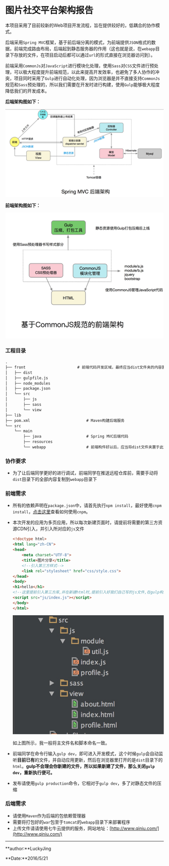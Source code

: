 # 图片社交平台架构报告

本项目采用了目前较新的Web项目开发流程，旨在提供较好的，低耦合的协作模式。

后端采用`Spring MVC`框架，基于前后端分离的模式，为前端提供`JSON`格式的数据，前端完成路由布局，后端起到静态服务器的作用（这也就是说，在`webapp`目录下存放的文件，在项目启动后都可以通过`url`的形式直接在浏览器访问到）。

前端采用`CommonJs`对`JavaScript`进行模块化处理，使用`Sass`对`CSS`文件进行预处理，可以极大程度提升前端规范，以此来提高开发效率，也避免了多人协作的冲突，项目同时采用了`Gulp`进行自动化处理，因为浏览器是并不直接支持`CommonJs`规范和`Sass`预处理的，所以我们需要在开发时进行构建，使用`Gulp`能够极大程度降低我们的开发成本。

**后端架构图如下：**

![](https://github.com/xdSEwebE/img_sociality/raw/master/screenshots/backend.jpg)

**前端架构图如下：**

![](https://github.com/xdSEwebE/img_sociality/raw/master/screenshots/frontend.jpg)

### 工程目录

```txt
.
├── front                       # 前端代码开发区域，最终应当dist文件夹的内容置于src/webapp下
│   ├── dist
│   ├── gulpfile.js
│   ├── node_modules
│   ├── package.json
│   └── src
│       ├── js
│       ├── sass
│       └── view
├── lib
├── pom.xml                         # Maven构建后端服务
└── src
    └── main
        ├── java                    # Spring MVC后端代码
        ├── resources
        └── webapp                  # 前端构件好以后，应当将dist文件夹置于此文件夹根目录下
```

### 协作要求

- 为了让后端同学更好的进行调试，前端同学在推送远程仓库前，需要手动将`dist`目录下的全部内容复制到`webapp`目录下

### 前端需求
- 所有的依赖声明在`package.json`中，请首先执行`npm install`，最好使用`cnpm install`，[点击这里](http://npm.taobao.org/)查看如何使用`cnpm`。
- 本次开发的应用为多页应用，所以每次新建页面时，请提前将需要的第三方资源CDN引入，并引入所对应的`js`文件
    ```html
    <!doctype html>
    <html lang="zh-CN">
    <head>
        <meta charset="UTF-8">
        <title>图片分享</title>
        <!--引入第三方样式-->
        <link rel="stylesheet" href="css/style.css">
    </head>
    <body>
    <h1>hello</h1>
    <!--这里提前引入第三方库,并在新建html时,提前引入好我们自己写的js文件,在gulp构建完毕后即可访问-->
    <script src="js/index.js"></script>
    </body>
    </html>
    ```
    ![](https://github.com/xdSEwebE/img_sociality/raw/master/screenshots/htmlDemo.jpg)
    
    如上图所示，我一般将主文件名和脚本命名一致。
    
- 前端同学在命令行输入`gulp dev`，即可进入开发模式，这个时候`gulp`会自动监听**目前已有**的文件，并自动应用更新，然后在浏览器里打开的是`dist`目录下的`html`。**gulp不会理会你新建的文件，所以如果新建了文件，那么关闭`gulp dev`，重新执行便可。**
- 发布请使用`gulp production`命令，它相对于`gulp dev`，多了对静态文件的压缩

### 后端需求

- 请使用`Maven`作为后端的包依赖管理器
- 需要将打包好的`war`包至于`tomcat`的`webapp`目录下来部署程序
- 上传文件请请使用七牛云提供的服务，网站地址：[http://www.qiniu.com/](http://www.qiniu.com/)
---

**author:**LuckyJing

**Date:**2016/5/21